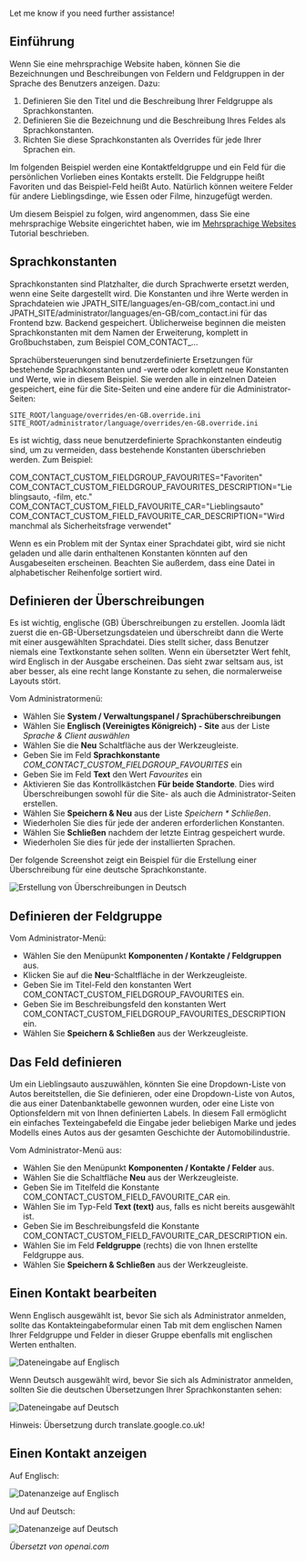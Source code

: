 <!-- Filename: J3.x:Adding_custom_fields/Multilingual_Sites / Display title: Mehrsprachige Websites -->

Let me know if you need further assistance!
## Einführung

Wenn Sie eine mehrsprachige Website haben, können Sie die Bezeichnungen und Beschreibungen von Feldern und Feldgruppen in der Sprache des Benutzers anzeigen. Dazu:

1. Definieren Sie den Titel und die Beschreibung Ihrer Feldgruppe als Sprachkonstanten.
2. Definieren Sie die Bezeichnung und die Beschreibung Ihres Feldes als Sprachkonstanten.
3. Richten Sie diese Sprachkonstanten als Overrides für jede Ihrer Sprachen ein.

Im folgenden Beispiel werden eine Kontaktfeldgruppe und ein Feld für die persönlichen Vorlieben eines Kontakts erstellt. Die Feldgruppe heißt Favoriten und das Beispiel-Feld heißt Auto. Natürlich können weitere Felder für andere Lieblingsdinge, wie Essen oder Filme, hinzugefügt werden.

Um diesem Beispiel zu folgen, wird angenommen, dass Sie eine mehrsprachige Website eingerichtet haben, wie im [Mehrsprachige Websites](jdocmanual?article=user/languages/setup-a-multilingual-site) Tutorial beschrieben.

## Sprachkonstanten

Sprachkonstanten sind Platzhalter, die durch Sprachwerte ersetzt werden, wenn eine Seite dargestellt wird. Die Konstanten und ihre Werte werden in Sprachdateien wie JPATH_SITE/languages/en-GB/com_contact.ini und JPATH_SITE/administrator/languages/en-GB/com_contact.ini für das Frontend bzw. Backend gespeichert. Üblicherweise beginnen die meisten Sprachkonstanten mit dem Namen der Erweiterung, komplett in Großbuchstaben, zum Beispiel COM_CONTACT_...

Sprachübersteuerungen sind benutzerdefinierte Ersetzungen für bestehende Sprachkonstanten und -werte oder komplett neue Konstanten und Werte, wie in diesem Beispiel. Sie werden alle in einzelnen Dateien gespeichert, eine für die Site-Seiten und eine andere für die Administrator-Seiten:
```
SITE_ROOT/language/overrides/en-GB.override.ini
SITE_ROOT/administrator/language/overrides/en-GB.override.ini
```
Es ist wichtig, dass neue benutzerdefinierte Sprachkonstanten eindeutig sind, um zu vermeiden, dass bestehende Konstanten überschrieben werden. Zum Beispiel:

COM_CONTACT_CUSTOM_FIELDGROUP_FAVOURITES="Favoriten"
COM_CONTACT_CUSTOM_FIELDGROUP_FAVOURITES_DESCRIPTION="Lieblingsauto, -film, etc."
COM_CONTACT_CUSTOM_FIELD_FAVOURITE_CAR="Lieblingsauto"
COM_CONTACT_CUSTOM_FIELD_FAVOURITE_CAR_DESCRIPTION="Wird manchmal als Sicherheitsfrage verwendet"

Wenn es ein Problem mit der Syntax einer Sprachdatei gibt, wird sie nicht geladen und alle darin enthaltenen Konstanten könnten auf den Ausgabeseiten erscheinen. Beachten Sie außerdem, dass eine Datei in alphabetischer Reihenfolge sortiert wird.

## Definieren der Überschreibungen

Es ist wichtig, englische (GB) Überschreibungen zu erstellen. Joomla lädt zuerst die en-GB-Übersetzungsdateien und überschreibt dann die Werte mit einer ausgewählten Sprachdatei. Dies stellt sicher, dass Benutzer niemals eine Textkonstante sehen sollten. Wenn ein übersetzter Wert fehlt, wird Englisch in der Ausgabe erscheinen. Das sieht zwar seltsam aus, ist aber besser, als eine recht lange Konstante zu sehen, die normalerweise Layouts stört.

Vom Administratormenü:

* Wählen Sie **System / Verwaltungspanel / Sprachüberschreibungen**
* Wählen Sie **Englisch (Vereinigtes Königreich) - Site** aus der Liste *Sprache & Client auswählen*
* Wählen Sie die **Neu** Schaltfläche aus der Werkzeugleiste.
* Geben Sie im Feld **Sprachkonstante** *COM_CONTACT_CUSTOM_FIELDGROUP_FAVOURITES* ein
* Geben Sie im Feld **Text** den Wert *Favourites* ein
* Aktivieren Sie das Kontrollkästchen **Für beide Standorte**. Dies wird Überschreibungen sowohl für die Site- als auch die Administrator-Seiten erstellen.
* Wählen Sie **Speichern & Neu** aus der Liste *Speichern * Schließen*.
* Wiederholen Sie dies für jede der anderen erforderlichen Konstanten.
* Wählen Sie **Schließen** nachdem der letzte Eintrag gespeichert wurde.
* Wiederholen Sie dies für jede der installierten Sprachen.

Der folgende Screenshot zeigt ein Beispiel für die Erstellung einer Überschreibung für eine deutsche Sprachkonstante.

![Erstellung von Überschreibungen in Deutsch](../../../en/images/fields/fields-overrides-creation-de.png)

## Definieren der Feldgruppe

Vom Administrator-Menü:

* Wählen Sie den Menüpunkt **Komponenten / Kontakte / Feldgruppen** aus.
* Klicken Sie auf die **Neu**-Schaltfläche in der Werkzeugleiste.
* Geben Sie im Titel-Feld den konstanten Wert COM_CONTACT_CUSTOM_FIELDGROUP_FAVOURITES ein.
* Geben Sie im Beschreibungsfeld den konstanten Wert COM_CONTACT_CUSTOM_FIELDGROUP_FAVOURITES_DESCRIPTION ein.
* Wählen Sie **Speichern & Schließen** aus der Werkzeugleiste.

## Das Feld definieren

Um ein Lieblingsauto auszuwählen, könnten Sie eine Dropdown-Liste von Autos bereitstellen, die Sie definieren, oder eine Dropdown-Liste von Autos, die aus einer Datenbanktabelle gewonnen wurden, oder eine Liste von Optionsfeldern mit von Ihnen definierten Labels. In diesem Fall ermöglicht ein einfaches Texteingabefeld die Eingabe jeder beliebigen Marke und jedes Modells eines Autos aus der gesamten Geschichte der Automobilindustrie.

Vom Administrator-Menü aus:

* Wählen Sie den Menüpunkt **Komponenten / Kontakte / Felder** aus.
* Wählen Sie die Schaltfläche **Neu** aus der Werkzeugleiste.
* Geben Sie im Titelfeld die Konstante COM_CONTACT_CUSTOM_FIELD_FAVOURITE_CAR ein.
* Wählen Sie im Typ-Feld **Text (text)** aus, falls es nicht bereits ausgewählt ist.
* Geben Sie im Beschreibungsfeld die Konstante COM_CONTACT_CUSTOM_FIELD_FAVOURITE_CAR_DESCRIPTION ein.
* Wählen Sie im Feld **Feldgruppe** (rechts) die von Ihnen erstellte Feldgruppe aus.
* Wählen Sie **Speichern & Schließen** aus der Werkzeugleiste.

## Einen Kontakt bearbeiten

Wenn Englisch ausgewählt ist, bevor Sie sich als Administrator anmelden, sollte das Kontakteingabeformular einen Tab mit dem englischen Namen Ihrer Feldgruppe und Felder in dieser Gruppe ebenfalls mit englischen Werten enthalten.

![Dateneingabe auf Englisch](../../../en/images/fields/fields-overrides-entry.png)

Wenn Deutsch ausgewählt wird, bevor Sie sich als Administrator anmelden, sollten Sie die deutschen Übersetzungen Ihrer Sprachkonstanten sehen:

![Dateneingabe auf Deutsch](../../../en/images/fields/fields-overrides-entry-de.png)

Hinweis: Übersetzung durch translate.google.co.uk!

## Einen Kontakt anzeigen

Auf Englisch:

![Datenanzeige auf Englisch](../../../en/images/fields/fields-overrides-display.png)

Und auf Deutsch:

![Datenanzeige auf Deutsch](../../../en/images/fields/fields-overrides-display-de.png)

*Übersetzt von openai.com*


